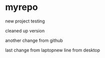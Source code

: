# myrepo
new project testing

cleaned up version

another change from github

last change from laptopnew line from desktop
